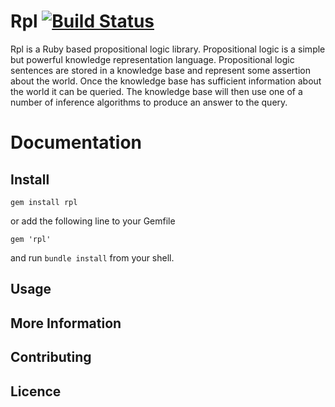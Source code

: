 # Rpl [![Build Status](https://semaphoreapp.com/api/v1/projects/4a5d1a57-b5e9-46e1-9df3-a5c1ffb38bf5/292314/shields_badge.svg)](https://semaphoreapp.com/dlains/rpl)

Rpl is a Ruby based propositional logic library. Propositional logic is a simple but powerful
knowledge representation language. Propositional logic sentences are stored in a knowledge base
and represent some assertion about the world. Once the knowledge base has sufficient information
about the world it can be queried. The knowledge base will then use one of a number of inference
algorithms to produce an answer to the query.

# Documentation

## Install

```shell
gem install rpl

```

or add the following line to your Gemfile

```
gem 'rpl'
```

and run `bundle install` from your shell.

## Usage

## More Information

## Contributing

## Licence

